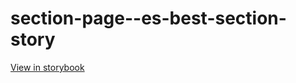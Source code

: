 # section-page--es-best-section-story

[View in storybook](https://raw.githack.com/Independent-Digital-News-and-Media-Ltd/standard-pwamp-sb/PR-389-sb/index.html?path=/story/section-page--es-best-section-story)